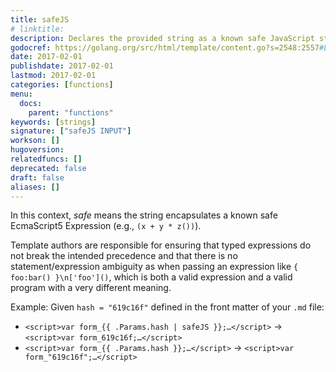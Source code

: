 ```yaml
---
title: safeJS
# linktitle:
description: Declares the provided string as a known safe JavaScript string.
godocref: https://golang.org/src/html/template/content.go?s=2548:2557#L51
date: 2017-02-01
publishdate: 2017-02-01
lastmod: 2017-02-01
categories: [functions]
menu:
  docs:
    parent: "functions"
keywords: [strings]
signature: ["safeJS INPUT"]
workson: []
hugoversion:
relatedfuncs: []
deprecated: false
draft: false
aliases: []
---
```


In this context, *safe* means the string encapsulates a known safe EcmaScript5 Expression (e.g., `(x + y * z())`).

Template authors are responsible for ensuring that typed expressions do not break the intended precedence and that there is no statement/expression ambiguity as when passing an expression like `{ foo:bar() }\n['foo']()`, which is both a valid expression and a valid program with a very different meaning.

Example: Given `hash = "619c16f"` defined in the front matter of your `.md` file:

* <span class="good">`<script>var form_{{ .Params.hash | safeJS }};…</script>` &rarr; `<script>var form_619c16f;…</script>`</span>
* <span class="bad">`<script>var form_{{ .Params.hash }};…</script>` &rarr; `<script>var form_"619c16f";…</script>`</span>


